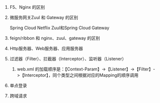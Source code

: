 1. F5、Nginx 的区别

2. 微服务网关Zuul 和 Gateway 的区别

   Spring Cloud Netflix Zuul和Spring Cloud Gateway

3. feign/ribbon 和 nginx、zuul、gateway 的区别

4. Http服务器、Web服务器、应用服务器

5. 过滤器（Filter）、拦截器（Interceptor）、监听器（Listener）

   1. web.xml 的加载顺序是：【Context-Param】->【Listener】->【Filter】->【Interceptor】，同个类型之间根据对应的Mapping的顺序调用

      

6. 单点登录

7. 跨域请求

